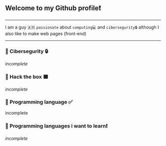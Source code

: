 ## Welcome to my Github profile❗

<hr>

I am a guy 🇦🇷 `passionate` about `computing💻` and `cibersegurity🔒` although I also like to make web pages (front-end)

<hr>

### 🔹 Cibersegurity 🔒

*incomplete*

### 🔹 Hack the box 🟩

<!-- [My Profile]() -->
*incomplete*

### 🔹 Programming language ✅ <br>

<!-- <img src="https://user-images.githubusercontent.com/111251653/184557325-07c46fd6-9b47-4c63-b7cc-cb27b441a05b.png" width="80px" height="80px"> <img src="https://user-images.githubusercontent.com/111251653/184557470-90df25a9-6c82-4037-bb8a-d6d22f50ee1e.png" width="80px" height="80px"> -->

incomplete

### 🔹 Programming languages i want to learn❗

*incomplete*
